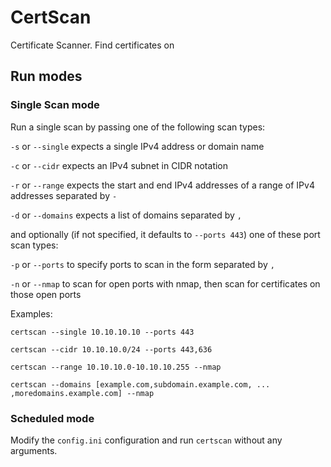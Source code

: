 # CertScan

Certificate Scanner. Find certificates on 

## Run modes

### Single Scan mode

Run a single scan by passing one of the following scan types:

`-s` or `--single` expects a single IPv4 address or domain name

`-c` or `--cidr` expects an IPv4 subnet in CIDR notation

`-r` or `--range` expects the start and end IPv4 addresses of a range of IPv4 addresses separated by `-`

`-d` or `--domains` expects a list of domains separated by `,`

and optionally (if not specified, it defaults to `--ports 443`) one of these port scan types:

`-p` or `--ports` to specify ports to scan in the form separated by `,`

`-n` or `--nmap` to scan for open ports with nmap, then scan for certificates on those open ports

Examples:

`certscan --single 10.10.10.10 --ports 443`

`certscan --cidr 10.10.10.0/24 --ports 443,636`

`certscan --range 10.10.10.0-10.10.10.255 --nmap`

`certscan --domains [example.com,subdomain.example.com, ... ,moredomains.example.com] --nmap`

### Scheduled mode

Modify the `config.ini` configuration and run `certscan` without any arguments.